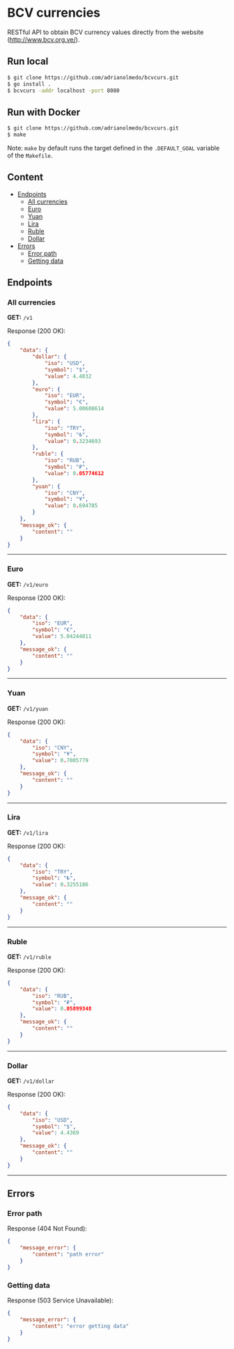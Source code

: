 # BCV currencies

RESTful API to obtain BCV currency values directly from the website (http://www.bcv.org.ve/).

## Run local

```bash
$ git clone https://github.com/adrianolmedo/bcvcurs.git
$ go install .
$ bcvcurs -addr localhost -port 8080
```

## Run with Docker

```bash
$ git clone https://github.com/adrianolmedo/bcvcurs.git
$ make
```

Note: `make` by default runs the target defined in the `.DEFAULT_GOAL` variable of the `Makefile`.

## Content

* [Endpoints](#endpoints)
    * [All currencies](#all-currencies)
    * [Euro](#euro)
    * [Yuan](#yuan)
    * [Lira](#lira)
    * [Ruble](#ruble)
    * [Dollar](#dollar)
* [Errors](#errors)
  * [Error path](#error-path)
  * [Getting data](#getting-data)

## Endpoints

### **All currencies**

**GET:** `/v1`

Response (200 OK):

```json
{
    "data": {
        "dollar": {
            "iso": "USD",
            "symbol": "$",
            "value": 4.4032
        },
        "euro": {
            "iso": "EUR",
            "symbol": "€",
            "value": 5.00608614
        },
        "lira": {
            "iso": "TRY",
            "symbol": "₺",
            "value": 0.3234693
        },
        "ruble": {
            "iso": "RUB",
            "symbol": "₽",
            "value": 0.05774612
        },
        "yuan": {
            "iso": "CNY",
            "symbol": "¥",
            "value": 0.694785
        }
    },
    "message_ok": {
        "content": ""
    }
}
```

---

### **Euro**

**GET:** `/v1/euro`

Response (200 OK):

```json
{
    "data": {
        "iso": "EUR",
        "symbol": "€",
        "value": 5.04244811
    },
    "message_ok": {
        "content": ""
    }
}
```

---

### **Yuan**

**GET:** `/v1/yuan`

Response (200 OK):

```json
{
    "data": {
        "iso": "CNY",
        "symbol": "¥",
        "value": 0.7005779
    },
    "message_ok": {
        "content": ""
    }
}
```

---

### **Lira**

**GET:** `/v1/lira`

Response (200 OK):

```json
{
    "data": {
        "iso": "TRY",
        "symbol": "₺",
        "value": 0.3255186
    },
    "message_ok": {
        "content": ""
    }
}
```

---

### **Ruble**

**GET:** `/v1/ruble`

Response (200 OK):

```json
{
    "data": {
        "iso": "RUB",
        "symbol": "₽",
        "value": 0.05899348
    },
    "message_ok": {
        "content": ""
    }
}
```

---

### **Dollar**

**GET:** `/v1/dollar`

Response (200 OK):

```json
{
    "data": {
        "iso": "USD",
        "symbol": "$",
        "value": 4.4369
    },
    "message_ok": {
        "content": ""
    }
}
```

---

## **Errors**

### **Error path**

Response (404 Not Found):

```json
{
    "message_error": {
        "content": "path error"
    }
}
```

### **Getting data**

Response (503 Service Unavailable):

```json
{
    "message_error": {
        "content": "error getting data"
    }
}
```